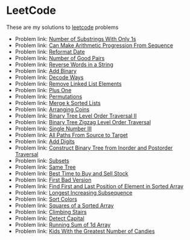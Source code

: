 # LeetCode

These are my solutions to [leetcode](https://leetcode.com/) problems

* Problem link: [Number of Substrings With Only 1s](https://leetcode.com/problems/number-of-substrings-with-only-1s/)
* Problem link: [Can Make Arithmetic Progression From Sequence](https://leetcode.com/problems/can-make-arithmetic-progression-from-sequence/)
* Problem link: [Reformat Date](https://leetcode.com/problems/reformat-date/)
* Problem link: [Number of Good Pairs](https://leetcode.com/problems/number-of-good-pairs/)
* Problem link: [Reverse Words in a String](https://leetcode.com/problems/reverse-words-in-a-string/)
* Problem link: [Add Binary](https://leetcode.com/explore/challenge/card/july-leetcoding-challenge/546/week-3-july-15th-july-21st/3395/)
* Problem link: [Decode Ways](https://leetcode.com/problems/decode-ways/)
* Problem link: [Remove Linked List Elements](https://leetcode.com/problems/remove-linked-list-elements/)
* Problem link: [Plus One](https://leetcode.com/problems/plus-one/)
* Problem link: [Permutations](https://leetcode.com/problems/permutations/)
* Problem  link: [Merge k Sorted Lists](https://leetcode.com/problems/merge-k-sorted-lists/)
* Problem link: [Arranging Coins](https://leetcode.com/problems/arranging-coins/)
* Problem link: [Binary Tree Level Order Traversal II](https://leetcode.com/problems/binary-tree-level-order-traversal-ii/)
* Problem link: [Binary Tree Zigzag Level Order Traversal](https://leetcode.com/problems/binary-tree-zigzag-level-order-traversal/)
* Problem link: [Single Number III](https://leetcode.com/problems/single-number-iii/)
* Problem link: [All Paths From Source to Target](https://leetcode.com/problems/all-paths-from-source-to-target/)
* Problem link: [Add Digits](https://leetcode.com/problems/add-digits/)
* Problem link: [Construct Binary Tree from Inorder and Postorder Traversal](https://leetcode.com/problems/construct-binary-tree-from-inorder-and-postorder-traversal/)
* Problem link: [Subsets](https://leetcode.com/problems/subsets/)
* Problem link: [Same Tree](https://leetcode.com/problems/same-tree/)
* Problem link: [Best Time to Buy and Sell Stock](https://leetcode.com/problems/best-time-to-buy-and-sell-stock/)
* Problem link: [First Bad Version](https://leetcode.com/problems/first-bad-version/)
* Problem link: [Find First and Last Position of Element in Sorted Array](https://leetcode.com/problems/find-first-and-last-position-of-element-in-sorted-array/)
* Problem link: [Longest Increasing Subsequence](https://leetcode.com/problems/longest-increasing-subsequence/)
* Problem link: [Sort Colors](https://leetcode.com/problems/sort-colors/)
* Problem link: [Squares of a Sorted Array](https://leetcode.com/problems/squares-of-a-sorted-array/)
* Problem link: [Climbing Stairs](https://leetcode.com/problems/climbing-stairs/)
* Problem link: [Detect Capital](https://leetcode.com/problems/detect-capital/)
* Problem link: [Running Sum of 1d Array](https://leetcode.com/problems/running-sum-of-1d-array/)
* Problem link: [Kids With the Greatest Number of Candies](https://leetcode.com/problems/kids-with-the-greatest-number-of-candies/)

